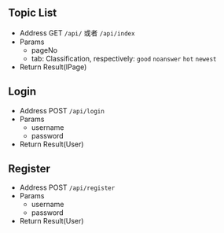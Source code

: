 ## Topic List

- Address GET `/api/` 或者 `/api/index`
- Params
  - pageNo
  - tab: Classification, respectively: `good` `noanswer` `hot` `newest`
- Return Result(IPage<Map>)
 
## Login

- Address POST `/api/login`
- Params
  - username
  - password
- Return Result(User)

## Register

- Address POST `/api/register`
- Params
  - username
  - password
- Return Result(User)
